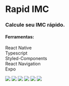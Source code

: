 # Rapid IMC
### Calcule seu IMC rápido.

#### Ferramentas:

React Native <br>
Typescript <br>
Styled-Components <br>
React Navigation <br>
Expo <br>


<img src="https://bl6pap003files.storage.live.com/y4mz_I9ge08KnUi9oOoigI5PwwyXZCGfGUtqCB-Q_tWkn6YFp7gKcfinHeGBQ7kDH-30R8BDMeLyiq8G0SvIpgIXABQoQ0UvRbfmpMPALjoX6SLJytojSdR3biM7bZUg9eKGJc1qzs2Sda5d_TxfUkrEWt7szXwjANWZ-F5Y_rZsfFh9-j6LQqkXcoh7ocvPW3g?width=300&height=500&cropmode=none" /> <img src="https://bl6pap003files.storage.live.com/y4mriYIyVhUWj09dO9xCPoPWC2RgZoGr4LgBMgrcCNRPN6-IT3CIirpDTjPuk_mkFZX1HNmrOwHlYyK7zVGabwN6xg0se_7trEVlIjtseBIxCr5d1Bz7oqvsGoxJvXApOFpriyMWKqEUcd4hxKGDx8kTWV8bOAlX4mu8x9KDK6lADMvos3sU-FccVNsnYz7bpcX?width=309&height=660&cropmode=none"> <img src="https://bl6pap003files.storage.live.com/y4mIG8dC6Iy3OVLePjdQrGHh7zNTc4nF9fBUFXcMNOH_gw8cTeS_EcRfYVeopMOGeRF92PU3fuA-gOvFHLHWMdHgvdzZeJT89P-JcbKOHuUirRLK0UqNSPjZfxNOxrb_96UpGtgcq3L4WG5sMRuRWGPpDwmgtu9cQ8Z-8doZ2tj1ZVTT-WJyB67TyR1EN8GR8tY?width=309&height=660&cropmode=none"> <img src="https://bl6pap003files.storage.live.com/y4m-S1LSsrUASIt2o0e9GHZllMoqpZsqolsqHvV9SjCxesLaAJcMha8bKzIDYdpGX4JWRycHUgEcZ97_tmt6hEviw02oL_Lp5acSaaOhRnOzTc3VQTUCmVT-i5MAme3Jr_zOKPXc-i6e6s6Xv109Yp2inT0cEyyToGxfKlJT5qURXAxK2oc7IWuS5xn3aaTyBjq?width=309&height=660&cropmode=none"/> <img src="https://bl6pap003files.storage.live.com/y4msfrisYVCam2ldgr0lv7LFWsi6kzQiHS1ekzaZPFt8j3EJ2mIhadt9lvoo_SglmSn3G1DpoLEO8Gkir_8nR8Qm1D5VEuaWyOy22bNvagJ7M7KZiLyXOCagJNwPO0F4Ne8eK5kF6WEg4yZIIrWov7IN1pcVgwzCN3GzWtuIQy8jecJMvhkuYT_Yzb-jfwTdhVG?width=316&height=660&cropmode=none" /> <img src="https://bl6pap003files.storage.live.com/y4mkdSC1mbglzIBOC9pq2LsGNaEEzWb67j4QM_5oTD7TaSq0qVxol1f62ca82f8EMyJzZtfi1XY4d-mkV9vSRhFD-voqltBBpbIRWv85PAX1UDfd65NW6Zitaa3Au2_XpNcXpJ4xbMQkPLmkittrUsRKaxtMmMANh4yx2ZzViQ9-yy-XDGA5I9pEV_D2EsJ9OP7?width=309&height=660&cropmode=none" />
